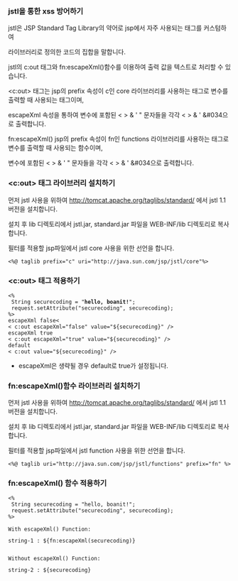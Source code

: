 ### jstl을 통한 xss 방어하기

jstl은 JSP Standard Tag Library의 약어로 jsp에서 자주 사용되는 태그를 커스텀하여 

라이브러리로 정의한 코드의 집합을 말합니다. 

jstl의 c:out 태그와 fn:escapeXml()함수를 이용하여 출력 값을 텍스트로 처리할 수 있습니다.

<c:out> 태그는 jsp의 prefix 속성이 c인 core 라이브러리를 사용하는 태그로 변수를 출력할 때 사용되는 태그이며,

escapeXml 속성을 통하여 변수에 포함된 < > & ' " 문자들을 각각 &lt; &gt; &amp; &#039; &#034으로 출력합니다.

fn:escapeXml() jsp의 prefix 속성이 fn인 functions 라이브러리를 사용하는 태그로 변수를 출력할 때 사용되는 함수이며,

변수에 포함된 < > & ' " 문자들을 각각 &lt; &gt; &amp; &#039; &#034으로 출력합니다.

### <c:out> 태그 라이브러리 설치하기

먼저  jstl 사용을 위하여 http://tomcat.apache.org/taglibs/standard/ 에서 jstl 1.1 버전을 설치합니다.

설치 후 lib 디렉토리에서 jstl.jar, standard.jar 파일을 WEB-INF/lib 디렉토리로 복사합니다.

필터를 적용할 jsp파일에서 jstl core 사용을 위한 선언을 합니다.

<pre><code><%@ taglib prefix="c" uri="http://java.sun.com/jsp/jstl/core"%>
</code></pre>

### <c:out> 태그 적용하기
<pre><code><%
 String securecoding = "<b>hello, boanit!</b>";
 request.setAttribute("securecoding", securecoding);
%>
escapeXml false<
< c:out escapeXml="false" value="${securecoding}" />
escapeXml true
< c:out escapeXml="true" value="${securecoding}" />
default
< c:out value="${securecoding}" />
</code></pre>
* escapeXml은 생략될 경우 default로 true가 설정됩니다.


### fn:escapeXml()함수 라이브러리 설치하기

먼저  jstl 사용을 위하여 http://tomcat.apache.org/taglibs/standard/ 에서 jstl 1.1 버전을 설치합니다.

설치 후 lib 디렉토리에서 jstl.jar, standard.jar 파일을 WEB-INF/lib 디렉토리로 복사합니다.

필터를 적용할 jsp파일에서 jstl function 사용을 위한 선언을 합니다.
<pre><code><%@ taglib uri="http://java.sun.com/jsp/jstl/functions" prefix="fn" %>
</code></pre>

### fn:escapeXml() 함수 적용하기
<pre><code><%
 String securecoding = "hello, boanit!";
 request.setAttribute("securecoding", securecoding);
%>

With escapeXml() Function:
<p>string-1 : ${fn:escapeXml(securecoding)}</p>  
Without escapeXml() Function:
<p>string-2 : ${securecoding}</p></code></pre>

